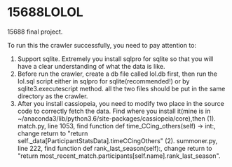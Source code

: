 # 15688LOLOL
15688 final project.

To run this the crawler successfully, you need to pay attention to:
1. Support sqlite. Extremely you install sqlpro for sqlite so that you will have a clear understanding of what the data is like.
2. Before run the crawler, create a db file called lol.db first, then run the lol.sql script either in sqlpro for sqlite(recommended!) or by sqlite3.executescript method.
all the two files should be put in the same directory as the crawler.
3. After you install cassiopeia, you need to modify two place in the source code to correctly fetch the data.
Find where you install it(mine is in ~/anaconda3/lib/python3.6/site-packages/cassiopeia/core),then
(1). match.py, line 1053, find function def time_CCing_others(self) -> int:, change return to "return self._data[ParticipantStatsData].timeCCingOthers"
(2). summoner.py, line 222, find function def rank_last_season(self):, change return to "return most_recent_match.participants[self.name].rank_last_season".
